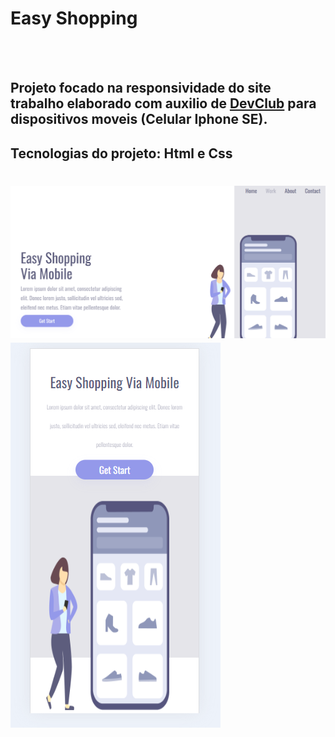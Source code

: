 <h1>Easy Shopping</h1>
<br>
<br>

<h2>Projeto focado na responsividade do site trabalho elaborado com auxilio de <a href="https://rodolfomori.com.br/devclub">DevClub</a> para dispositivos moveis (Celular Iphone SE).</h2>
<h2>Tecnologias do projeto: Html e Css</h2>
<h1 aling="center">
<img src="https://github.com/leochg2021/Easy_Shopping/blob/main/assest/pc.png?raw=true" />
<img src="https://github.com/leochg2021/Easy_Shopping/blob/main/assest/smpho.png?raw=true"/>
</h1>


